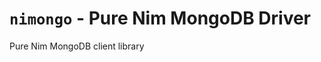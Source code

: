 `nimongo` - Pure Nim MongoDB Driver
===================================

Pure Nim MongoDB client library
